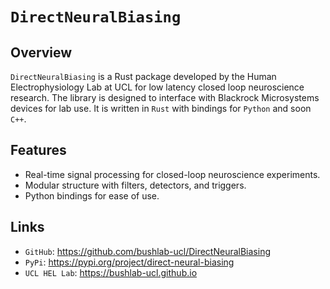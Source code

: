# `DirectNeuralBiasing`

## Overview

`DirectNeuralBiasing` is a Rust package developed by the Human Electrophysiology Lab at UCL for low latency closed loop neuroscience research. The library is designed to interface with Blackrock Microsystems devices for lab use. It is written in `Rust` with bindings for `Python` and soon `C++`.

## Features

- Real-time signal processing for closed-loop neuroscience experiments.
- Modular structure with filters, detectors, and triggers.
- Python bindings for ease of use.

## Links

- `GitHub`: https://github.com/bushlab-ucl/DirectNeuralBiasing
- `PyPi`: https://pypi.org/project/direct-neural-biasing
- `UCL HEL Lab`: https://bushlab-ucl.github.io
